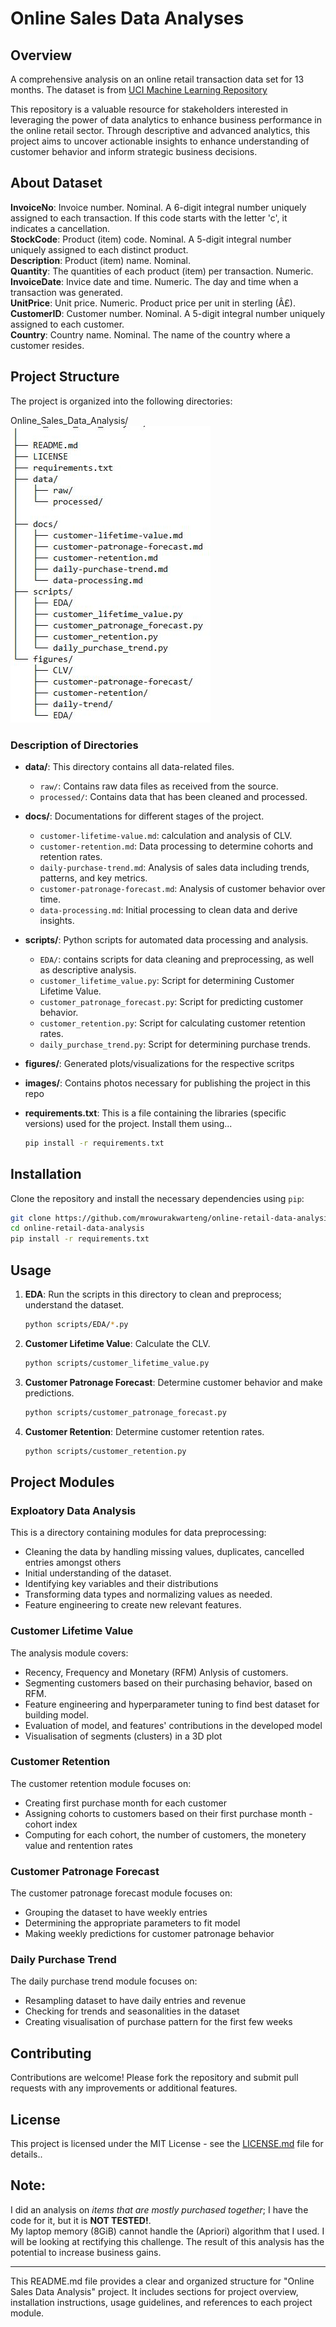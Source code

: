 # Online Sales Data Analyses

## Overview
A comprehensive analysis on an online retail transaction data set for 13 months. The dataset is from 
[UCI Machine Learning Repository](https://www.kaggle.com/datasets/lakshmi25npathi/online-retail-dataset)<br>

This repository is a valuable resource for stakeholders interested in leveraging the power of data analytics 
to enhance business performance in the online retail sector. Through descriptive and advanced analytics, this 
project aims to uncover actionable insights to enhance understanding of customer behavior and inform strategic 
business decisions.

## About Dataset
**InvoiceNo**: Invoice number. Nominal. A 6-digit integral number uniquely assigned to each transaction. If this 
code starts with the letter 'c', it indicates a cancellation.<br>
**StockCode**: Product (item) code. Nominal. A 5-digit integral number uniquely assigned to each distinct product.<br>
**Description**: Product (item) name. Nominal.<br>
**Quantity**: The quantities of each product (item) per transaction. Numeric.<br>
**InvoiceDate**: Invice date and time. Numeric. The day and time when a transaction was generated.<br>
**UnitPrice**: Unit price. Numeric. Product price per unit in sterling (Â£).<br>
**CustomerID**: Customer number. Nominal. A 5-digit integral number uniquely assigned to each customer.<br>
**Country**: Country name. Nominal. The name of the country where a customer resides.<br>


## Project Structure
The project is organized into the following directories:


Online_Sales_Data_Analysis/<br>
<img src="https://github.com/Data-Segmentation/online-retail-data-analysis/blob/main/images/project-structure.JPG">


### Description of Directories
- **data/**: This directory contains all data-related files.
  - `raw/`: Contains raw data files as received from the source.
  - `processed/`: Contains data that has been cleaned and processed.

- **docs/**: Documentations for different stages of the project.
  - `customer-lifetime-value.md`: calculation and analysis of CLV.
  - `customer-retention.md`: Data processing to determine cohorts and retention rates.
  - `daily-purchase-trend.md`: Analysis of sales data including trends, patterns, and key metrics.
  - `customer-patronage-forecast.md`: Analysis of customer behavior over time.
  - `data-processing.md`: Initial processing to clean data and derive insights.

- **scripts/**: Python scripts for automated data processing and analysis.
  - `EDA/`: contains scripts for data cleaning and preprocessing, as well as descriptive analysis.
  - `customer_lifetime_value.py`: Script for determining Customer Lifetime Value.
  - `customer_patronage_forecast.py`: Script for predicting customer behavior.
  - `customer_retention.py`: Script for calculating customer retention rates.
  - `daily_purchase_trend.py`: Script for determining purchase trends.

- **figures/**: Generated plots/visualizations for the respective scritps
- **images/**: Contains photos necessary for publishing the project in this repo
- **requirements.txt**: This is a file containing the libraries (specific versions) used for the project. Install them using...
  ```bash
  pip install -r requirements.txt
  ```



## Installation
Clone the repository and install the necessary dependencies using `pip`:
```bash
git clone https://github.com/mrowurakwarteng/online-retail-data-analysis.git
cd online-retail-data-analysis
pip install -r requirements.txt
```

## Usage
1. **EDA**: Run the scripts in this directory to clean and preprocess; understand the dataset.
    ```bash
    python scripts/EDA/*.py
    ```

2. **Customer Lifetime Value**: Calculate the CLV.
    ```bash
    python scripts/customer_lifetime_value.py
    ```

3. **Customer Patronage Forecast**: Determine customer behavior and make predictions.
    ```bash
    python scripts/customer_patronage_forecast.py
    ```

4. **Customer Retention**: Determine customer retention rates.
    ```bash
    python scripts/customer_retention.py
    ```

## Project Modules
### Exploatory Data Analysis
This is a directory containing modules for data preprocessing:
- Cleaning the data by handling missing values, duplicates, cancelled entries amongst others
- Initial understanding of the dataset.
- Identifying key variables and their distributions
- Transforming data types and normalizing values as needed.
- Feature engineering to create new relevant features.

### Customer Lifetime Value
The analysis module covers:
- Recency, Frequency and Monetary (RFM) Anlysis of customers.
- Segmenting customers based on their purchasing behavior, based on RFM.
- Feature engineering and hyperparameter tuning to find best dataset for building model.
- Evaluation of model, and features' contributions in the developed model
- Visualisation of segments (clusters) in a 3D plot

### Customer Retention
The customer retention module focuses on:
- Creating first purchase month for each customer
- Assigning cohorts to customers based on their first purchase month - cohort index
- Computing for each cohort, the number of customers, the monetery value and rentention rates

### Customer Patronage Forecast
The customer patronage forecast module focuses on:
- Grouping the dataset to have weekly entries
- Determining the appropriate parameters to fit model
- Making weekly predictions for customer patronage behavior

### Daily Purchase Trend
The daily purchase trend module focuses on:
- Resampling dataset to have daily entries and revenue
- Checking for trends and seasonalities in the dataset
- Creating visualisation of purchase pattern for the first few weeks

## Contributing
Contributions are welcome! Please fork the repository and submit pull requests with any improvements or additional features.

## License
This project is licensed under the MIT License - see the [LICENSE.md](LICENSE.md) file for details..

## Note: 
I did an analysis on _items that are mostly purchased together_; I have the code for it, but it is **NOT TESTED!**.  
My laptop memory (8GiB) cannot handle the (Apriori) algorithm that I used. I will be looking at rectifying this 
challenge. The result of this analysis has the potential to increase business gains.

---

This README.md file provides a clear and organized structure for "Online Sales Data Analysis" project. It includes sections for project 
overview, installation instructions, usage guidelines, and references to each project module.
